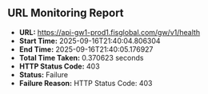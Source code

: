 ## URL Monitoring Report

- **URL:** https://api-gw1-prod1.fisglobal.com/gw/v1/health
- **Start Time:** 2025-09-16T21:40:04.806304
- **End Time:** 2025-09-16T21:40:05.176927
- **Total Time Taken:** 0.370623 seconds
- **HTTP Status Code:** 403
- **Status:** Failure
- **Failure Reason:** HTTP Status Code: 403
